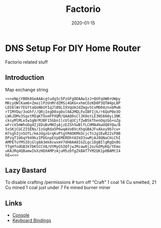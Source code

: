 ﻿---
date: "2020-01-15"
title: "Factorio"
---

# DNS Setup For DIY Home Router
Factorio related stuff

## Introduction

Map exchange string
````
>>>eNpjYBBk8GeAAAcgtudgSc5PzGFgOOAAw1zJ+QUFqUW6+UWpy
MKcyUWlKam6+ZmoilPzUnMrdZMSi4GKG+xhmCOzKD8P3QTW4pL8P
LDI6lWr7EGYtaQoNbUYIqJlB9LIXVqUmJdZmgvSCxMD04znxbMuN
rTIMYDw/3oGhf//QRjIegD0xgOol0A2MQLFoIBFIjk/r6QoP0e3O
LWkJDMv3SqxtMIqKTOxmFPXQM/QAAQ0sClJK0otLE3NS660yi3NK
cksyMlMLeIw1gNrMJBF15Gbn1lcUlqUCjfZwBSkThenOqzGG+oZg
wFrck5mWhoDg4IjEDuBvMHIyAjzEZSh5wBlfLCHMA4kwUQ8YQw/B
5xSKjCGCZI5ENs/IzGqRda5P6wqAVoBVcXhgGBAJFvAkoy9b7cu+
H7sgh3jn5UfL/kmJdgzGrqKvPtgtM4OKMkOcjcTnJg1EwR22sP8B
DPzgT1U6qY949kzIPDGnpEVpEMERDhYAIkD3swMjAJ8QNaCHiChI
AMPETuYMSIOjGlg8A3mk8cwxmV7dH8AA8IGZLgciDgBIlgRgQx0G
TTgHfodGB3kYbKSCCVA/UYMyG5IQfjwJMzaw0j2ozkEMyKQ/YEmo
uKAJRq4QBamwIkXzHDXAMPzAjuM5zDfgZkBAT7YM2QK1p0BAMtI4
hE=<<<
````

## Lazy Bastard
To disable crafting
/permissions # turn off "Craft"
1 coal 14 Cu smelted, 21 Cu mined
1 coal just under 7 Fe mined burner miner



## Links
* [Console](https://wiki.factorio.com/Console)
* [Keyboard Bindings](https://wiki.factorio.com/Keyboard_bindings)